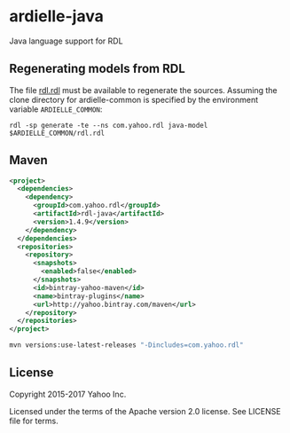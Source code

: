 # ardielle-java
Java language support for RDL

## Regenerating models from RDL

The file [rdl.rdl](https://github.com/ardielle/ardielle-common/blob/master/rdl.rdl) must be available to regenerate the sources. Assuming the clone directory for ardielle-common is specified by the environment variable `ARDIELLE_COMMON`:

    rdl -sp generate -te --ns com.yahoo.rdl java-model $ARDIELLE_COMMON/rdl.rdl

## Maven

``` xml
<project>
  <dependencies>
    <dependency>
      <groupId>com.yahoo.rdl</groupId>
      <artifactId>rdl-java</artifactId>
      <version>1.4.9</version>
    </dependency>
  </dependencies>
  <repositories>
    <repository>
      <snapshots>
        <enabled>false</enabled>
      </snapshots>
      <id>bintray-yahoo-maven</id>
      <name>bintray-plugins</name>
      <url>http://yahoo.bintray.com/maven</url>
    </repository>
  </repositories>
</project>
```

``` sh
mvn versions:use-latest-releases "-Dincludes=com.yahoo.rdl"
```

## License

Copyright 2015-2017 Yahoo Inc.

Licensed under the terms of the Apache version 2.0 license. See LICENSE file for terms.

